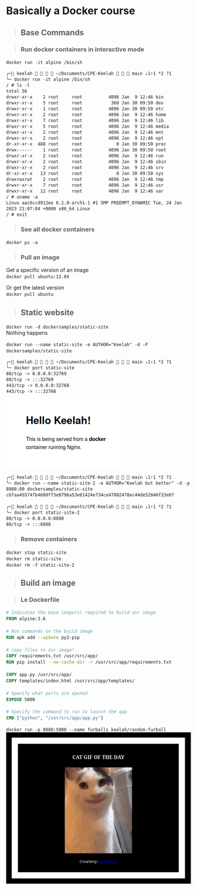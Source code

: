 
# Basically a Docker course

> ## Base Commands

> ### Run docker containers in interactive mode
`docker run -it alpine /bin/sh` 

```
╭─ keelah     ~/Documents/CPE-Keelah    main ⇣1⇡1 *2 ?1
╰─ docker run -it alpine /bin/sh
/ # ls -l
total 56
drwxr-xr-x    2 root     root          4096 Jan  9 12:46 bin
drwxr-xr-x    5 root     root           360 Jan 30 09:50 dev
drwxr-xr-x    1 root     root          4096 Jan 30 09:50 etc
drwxr-xr-x    2 root     root          4096 Jan  9 12:46 home
drwxr-xr-x    7 root     root          4096 Jan  9 12:46 lib
drwxr-xr-x    5 root     root          4096 Jan  9 12:46 media
drwxr-xr-x    2 root     root          4096 Jan  9 12:46 mnt
drwxr-xr-x    2 root     root          4096 Jan  9 12:46 opt
dr-xr-xr-x  488 root     root             0 Jan 30 09:50 proc
drwx------    1 root     root          4096 Jan 30 09:50 root
drwxr-xr-x    2 root     root          4096 Jan  9 12:46 run
drwxr-xr-x    2 root     root          4096 Jan  9 12:46 sbin
drwxr-xr-x    2 root     root          4096 Jan  9 12:46 srv
dr-xr-xr-x   13 root     root             0 Jan 30 09:50 sys
drwxrwxrwt    2 root     root          4096 Jan  9 12:46 tmp
drwxr-xr-x    7 root     root          4096 Jan  9 12:46 usr
drwxr-xr-x   12 root     root          4096 Jan  9 12:46 var
/ # uname -a
Linux aac6ccd912ee 6.1.8-arch1-1 #1 SMP PREEMPT_DYNAMIC Tue, 24 Jan 2023 21:07:04 +0000 x86_64 Linux
/ # exit

```

> ### See all docker containers

`docker ps -a`

> ### Pull an image

Get a specific version of an image  
`docker pull ubuntu:12.04`  

Or get the latest version  
`docker pull ubuntu`



> ## Static website

`docker run -d dockersamples/static-site`  
Nothing happens

`docker run --name static-site -e AUTHOR="Keelah" -d -P dockersamples/static-site`  
```
╭─ keelah     ~/Documents/CPE-Keelah    main ⇣1⇡1 *2 ?1 
╰─ docker port static-site 
80/tcp -> 0.0.0.0:32769
80/tcp -> :::32769
443/tcp -> 0.0.0.0:32768
443/tcp -> :::32768
```
![](img/static.png)

```
╭─ keelah     ~/Documents/CPE-Keelah    main ⇣1⇡1 *2 ?1 
╰─ docker run --name static-site-2 -e AUTHOR="Keelah but better" -d -p 8888:80 dockersamples/static-site
cbfaa455747b4680ff3e0796a53e61424e734ce47802478ec44de52846f33e07

╭─ keelah     ~/Documents/CPE-Keelah    main ⇣1⇡1 *2 ?1
╰─ docker port static-site-2                                                                            
80/tcp -> 0.0.0.0:8888
80/tcp -> :::8888
```

> ### Remove containers 

`docker stop static-site`  
`docker rm static-site`  
`docker rm -f static-site-2`  

> ## Build an image

> ### Le Dockerfile

```dockerfile
# Indicates the base image(s) required to build our image
FROM alpine:3.6

# Run commands on the build image
RUN apk add --update py2-pip

# copy files to our image²
COPY requirements.txt /usr/src/app/
RUN pip install --no-cache-dir -r /usr/src/app/requirements.txt

COPY app.py /usr/src/app/
COPY templates/index.html /usr/src/app/templates/

# Specify what ports are opened 
EXPOSE 5000

# Specify the command to run to launch the app
CMD ["python", "/usr/src/app/app.py"]
```

`docker run -p 8888:5000 --name furballs keelah/random-furball`  
![](img/furball.png)